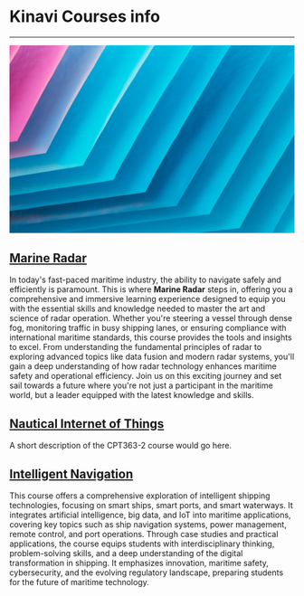 # Kinavi Courses info

---

![MultiCourse Hub](assets/images/clark-van-der-beken-xApC8DIiD54-unsplash.jpg ':class=banner-tall-image')

## [Marine Radar](cpt363-1/home.md)
In today's fast-paced maritime industry, the ability to navigate safely and efficiently is paramount. This is where **Marine Radar** steps in, offering you a comprehensive and immersive learning experience designed to equip you with the essential skills and knowledge needed to master the art and science of radar operation. Whether you're steering a vessel through dense fog, monitoring traffic in busy shipping lanes, or ensuring compliance with international maritime standards, this course provides the tools and insights to excel. From understanding the fundamental principles of radar to exploring advanced topics like data fusion and modern radar systems, you'll gain a deep understanding of how radar technology enhances maritime safety and operational efficiency. Join us on this exciting journey and set sail towards a future where you're not just a participant in the maritime world, but a leader equipped with the latest knowledge and skills.

## [Nautical Internet of Things](cpt363-2/home.md)
A short description of the CPT363-2 course would go here.

## [Intelligent Navigation](cpt363-3/home.md)
This course offers a comprehensive exploration of intelligent shipping technologies, focusing on smart ships, smart ports, and smart waterways. It integrates artificial intelligence, big data, and IoT into maritime applications, covering key topics such as ship navigation systems, power management, remote control, and port operations. Through case studies and practical applications, the course equips students with interdisciplinary thinking, problem-solving skills, and a deep understanding of the digital transformation in shipping. It emphasizes innovation, maritime safety, cybersecurity, and the evolving regulatory landscape, preparing students for the future of maritime technology.
